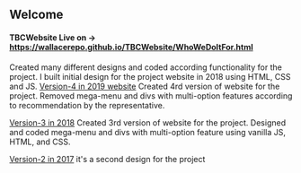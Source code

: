 
## Welcome 
#### TBCWebsite  Live on -> https://wallacerepo.github.io/TBCWebsite/WhoWeDoItFor.html
Created many different designs and coded according functionality for the project.
I built initial design for the project website in 2018 using HTML, CSS and JS.
[Version-4 in 2019 website](https://wallacerepo.github.io/project_website_4/WhatLooksLike.html) 
Created 4rd version of website for the project. Removed mega-menu and divs with multi-option features according to recommendation by the representative.
     
[Version-3 in 2018](https://wallacerepo.github.io/project_website_3/WhoWeDo.html)
Created 3rd version of website for the project. Designed and coded mega-menu and divs with multi-option feature using vanilla JS, HTML, and CSS.

[Version-2 in 2017](https://wallacerepo.github.io/project_website_2/)
it's a second design for the project

   
   
    
